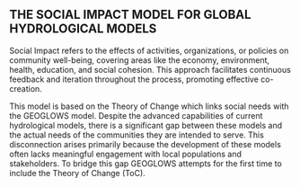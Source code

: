 <div id="google_translate_element"></div>
<script type="text/javascript">
  function googleTranslateElementInit() {
    new google.translate.TranslateElement({
      pageLanguage: 'en',
      layout: google.translate.TranslateElement.InlineLayout.SIMPLE
    }, 'google_translate_element');
  }
</script>
<script src="https://translate.google.com/translate_a/element.js?cb=googleTranslateElementInit"></script>

## THE SOCIAL IMPACT MODEL FOR GLOBAL HYDROLOGICAL MODELS

Social Impact refers to the effects of activities, organizations, or policies on community well-being, covering areas like the economy, environment, health, education, and social cohesion. This approach facilitates continuous feedback and iteration throughout the process, promoting effective co-creation.

This model is based on the Theory of Change which links social needs with the GEOGLOWS model. Despite the advanced capabilities of current hydrological models, there is a significant gap between these models and the actual needs of the communities they are intended to serve. This disconnection arises primarily because the development of these models often lacks meaningful engagement with local populations and stakeholders. To bridge this gap GEOGLOWS attempts for the first time to include the Theory of Change (ToC).

